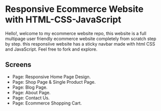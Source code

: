 # Responsive Ecommerce Website with HTML-CSS-JavaScript
Hello!, welcome to my ecommerce website repo, this website is a full multipage user friendly ecommerce website completely from scratch step by step. this responsiive website has a sticky navbar made with html CSS and JavaScript. Feel free to fork and explore.

## Screens
- Page: Responsive Home Page Design.
- Page: Shop Page & Single Product Page.
- Page: Blog Page.
- Page: About Page.
- Page: Contact Us.
- Page: Ecommerce Shopping Cart.
